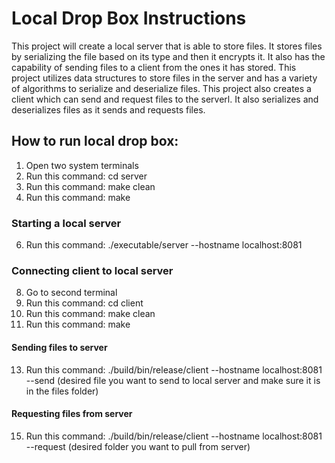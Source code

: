 # Local Drop Box Instructions
This project will create a local server that is able to store files. It stores files by serializing the file based on its type and then it encrypts it. It also has the capability of sending files to a client from the ones it has stored. This project utilizes data structures to store files in the server and has a variety of algorithms to serialize and deserialize files. This project also creates a client which can send and request files to the serverl. It also serializes and deserializes files as it sends and requests files.

## How to run local drop box:
1. Open two system terminals
2. Run this command: cd server
3. Run this command: make clean
4. Run this command: make

### Starting a local server
6. Run this command: ./executable/server --hostname localhost:8081

### Connecting client to local server
8. Go to second terminal
9. Run this command: cd client
10. Run this command: make clean
11. Run this command: make

#### Sending files to server
13. Run this command: ./build/bin/release/client --hostname localhost:8081 --send (desired file you want to send to local server and make sure it is in the files folder)

#### Requesting files from server
15. Run this command: ./build/bin/release/client --hostname localhost:8081 --request (desired folder you want to pull from server) 
